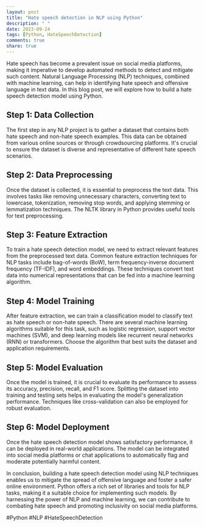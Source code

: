 ```yaml
---
layout: post
title: "Hate speech detection in NLP using Python"
description: " "
date: 2023-09-24
tags: [Python, HateSpeechDetection]
comments: true
share: true
---
```


Hate speech has become a prevalent issue on social media platforms, making it imperative to develop automated methods to detect and mitigate such content. Natural Language Processing (NLP) techniques, combined with machine learning, can help in identifying hate speech and offensive language in text data. In this blog post, we will explore how to build a hate speech detection model using Python.

## Step 1: Data Collection
The first step in any NLP project is to gather a dataset that contains both hate speech and non-hate speech examples. This data can be obtained from various online sources or through crowdsourcing platforms. It's crucial to ensure the dataset is diverse and representative of different hate speech scenarios.

## Step 2: Data Preprocessing
Once the dataset is collected, it is essential to preprocess the text data. This involves tasks like removing unnecessary characters, converting text to lowercase, tokenization, removing stop words, and applying stemming or lemmatization techniques. The NLTK library in Python provides useful tools for text preprocessing.

## Step 3: Feature Extraction
To train a hate speech detection model, we need to extract relevant features from the preprocessed text data. Common feature extraction techniques for NLP tasks include bag-of-words (BoW), term frequency-inverse document frequency (TF-IDF), and word embeddings. These techniques convert text data into numerical representations that can be fed into a machine learning algorithm.

## Step 4: Model Training
After feature extraction, we can train a classification model to classify text as hate speech or non-hate speech. There are several machine learning algorithms suitable for this task, such as logistic regression, support vector machines (SVM), and deep learning models like recurrent neural networks (RNN) or transformers. Choose the algorithm that best suits the dataset and application requirements.

## Step 5: Model Evaluation
Once the model is trained, it is crucial to evaluate its performance to assess its accuracy, precision, recall, and F1 score. Splitting the dataset into training and testing sets helps in evaluating the model's generalization performance. Techniques like cross-validation can also be employed for robust evaluation.

## Step 6: Model Deployment
Once the hate speech detection model shows satisfactory performance, it can be deployed in real-world applications. The model can be integrated into social media platforms or chat applications to automatically flag and moderate potentially harmful content.

In conclusion, building a hate speech detection model using NLP techniques enables us to mitigate the spread of offensive language and foster a safer online environment. Python offers a rich set of libraries and tools for NLP tasks, making it a suitable choice for implementing such models. By harnessing the power of NLP and machine learning, we can contribute to combating hate speech and promoting inclusivity on social media platforms.

#Python #NLP #HateSpeechDetection